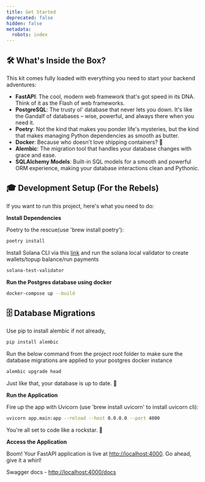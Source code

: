 ```yaml
---
title: Get Started
deprecated: false
hidden: false
metadata:
  robots: index
---
```

## 🛠 What's Inside the Box?

This kit comes fully loaded with everything you need to start your backend adventures:

* **FastAPI**: The cool, modern web framework that's got speed in its DNA. Think of it as the Flash of web frameworks.
* **PostgreSQL**: The trusty ol' database that never lets you down. It's like the Gandalf of databases – wise, powerful, and always there when you need it.
* **Poetry**: Not the kind that makes you ponder life's mysteries, but the kind that makes managing Python dependencies as smooth as butter.
* **Docker**: Because who doesn't love shipping containers? 🚢
* **Alembic**: The migration tool that handles your database changes with grace and ease.
* **SQLAlchemy Models**: Built-in SQL models for a smooth and powerful ORM experience, making your database interactions clean and Pythonic.

## 🎓 Development Setup (For the Rebels)

If you want to run this project, here's what you need to do:

**Install Dependencies**

Poetry to the rescue(use 'brew install poetry'):

```bash
poetry install
```

Install Solana CLI via this [link](https://solana.com/docs/intro/installation#install-the-solana-cli) and run the solana local validator to create wallets/topup balance/run payments

```bash
solana-test-validator
```

**Run the Postgres database using docker**

```bash
docker-compose up --build
```

## 🗄 Database Migrations

Use pip to install alembic if not already,

```bash
pip install alembic
```

Run the below command from the project root folder to make sure the database migrations are applied to your postgres docker instance

```bash
alembic upgrade head
```

Just like that, your database is up to date. 🎉

**Run the Application**

Fire up the app with Uvicorn (use 'brew install uvicorn' to install uvicorn cli):

```bash
uvicorn app.main:app --reload --host 0.0.0.0 --port 4000
```

You're all set to code like a rockstar. 🎸

**Access the Application**

Boom! Your FastAPI application is live at [http://localhost:4000](http://localhost:4000). Go ahead, give it a whirl!

Swagger docs - [http://localhost:4000/docs](http://localhost:4000/docs)
